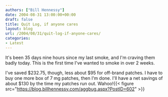 ```yaml
---
authors: ["Bill Hennessy"]
date: 2004-08-31 13:00:00+00:00
draft: false
title: Quit Log, if anyone cares
layout: blog
url: /2004/08/31/quit-log-if-anyone-cares/
categories:
- Latest
---
```


It's been 35 days nine hours since my last smoke, and I'm craving them badly today.  This is the first time I've wanted to smoke in over 2 weeks.    
  
I've saved $232.75, though, less about $95 for off-brand patches.  I have to buy one more box of 7 mg patches, then I'm done.  I'll have a net savings of about $130 by the time my patches run out.  Wahoo!{{< figure src="https://blog.billhennessy.com/aggbug.aspx?PostID=602" >}}

